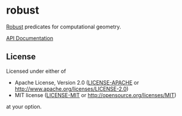 # robust

[Robust](https://observablehq.com/@mourner/non-robust-arithmetic-as-art) predicates for computational geometry.

[API Documentation](https://docs.rs/geo)

## License

Licensed under either of

 * Apache License, Version 2.0 ([LICENSE-APACHE](LICENSE-APACHE) or http://www.apache.org/licenses/LICENSE-2.0)
 * MIT license ([LICENSE-MIT](LICENSE-MIT) or http://opensource.org/licenses/MIT)

at your option.

